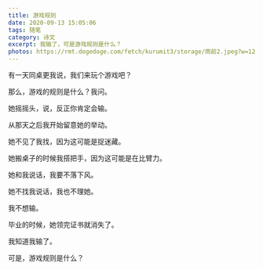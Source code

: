 ```yaml
---
title: 游戏规则
date: 2020-09-13 15:05:06
tags: 随笔
category: 诗文
excerpt: 我输了，可是游戏规则是什么？
photos: https://rmt.dogedoge.com/fetch/kurumit3/storage/雨前2.jpeg?w=1280&h=600&fmt=webp
---
```


有一天同桌更我说，我们来玩个游戏吧？



那么，游戏的规则是什么？我问。



她摇摇头，说，反正你肯定会输。



从那天之后我开始留意她的举动。



她不见了我找，因为这可能是捉迷藏。



她搬桌子的时候我搭把手，因为这可能是在比臂力。



她和我说话，我要不落下风。



她不找我说话，我也不理她。



我不想输。



毕业的时候，她领完证书就消失了。



我知道我输了。



可是，游戏规则是什么？
